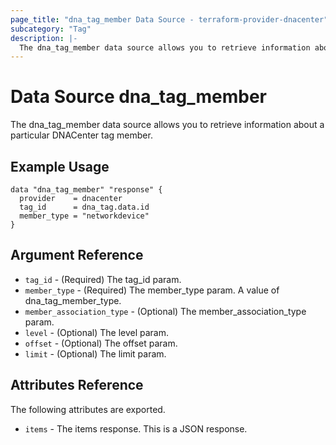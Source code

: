 ```yaml
---
page_title: "dna_tag_member Data Source - terraform-provider-dnacenter"
subcategory: "Tag"
description: |-
  The dna_tag_member data source allows you to retrieve information about a particular DNACenter tag member.
---
```


# Data Source dna_tag_member

The dna_tag_member data source allows you to retrieve information about a particular DNACenter tag member.

## Example Usage

```hcl
data "dna_tag_member" "response" {
  provider    = dnacenter
  tag_id      = dna_tag.data.id
  member_type = "networkdevice"
}
```

## Argument Reference

- `tag_id` - (Required) The tag_id param.
- `member_type` - (Required) The member_type param. A value of dna_tag_member_type.
- `member_association_type` - (Optional) The member_association_type param.
- `level` - (Optional) The level param.
- `offset` - (Optional) The offset param.
- `limit` - (Optional) The limit param.

## Attributes Reference

The following attributes are exported.

- `items` - The items response. This is a JSON response.

